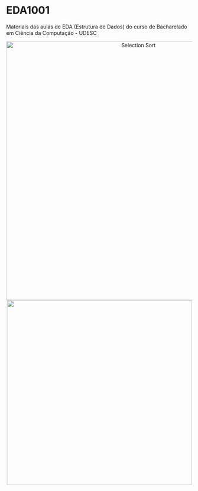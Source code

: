 # EDA1001
Materiais das aulas de EDA (Estrutura de Dados) do curso de Bacharelado em Ciência da Computação - UDESC

<p align="center">
  <img class="gatsby-resp-image-image" src="https://miro.medium.com/max/1400/1*5WXRN62ddiM_Gcf4GDdCZg.gif" "Selection Sort" width="700" title="Selection Sort">
  <img src="https://holypython.com/wp-content/uploads/2019/12/insertionsort2.gif" width="500" />
</p>
